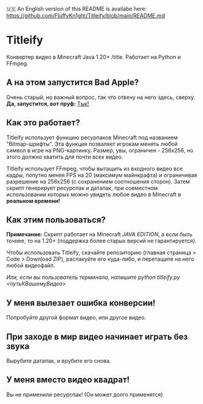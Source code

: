 🇺🇸 An English version of this README is availabe here: https://github.com/FluffyKn1ght/Titleify/blob/main/README.md

# Titleify
Конвертер видео в Minecraft Java 1.20+ /title. Работает на Python и FFmpeg.

## А на этом запустится Bad Apple?
Очень старый, но важный вопрос, так что отвечу на него здесь, сверху. **Да, запустится, вот пруф:** [Тык!](https://www.youtube.com/watch?v=enCyQBkFMSw)

## Как это работает?
Titleify использует функцию ресурпаков Minecraft под названием "Bitmap-шрифты". Эта функция позваляет игрокам менять любой символ в игре на PNG-картинку. Размер, увы, ограничен - 256x256, но этого должно хватить для почти всех видео.

Titleify использует FFmpeg, чтобы вытащить из входного видео все кадры, попутно меняя FPS на 20 (максимум майнкрафта) и ограничивая разрешение на 256x256 (c сохранением соотношения сторон). Затем скрипт генерирует ресурспак и датапак, при совместном использовании которых можно увидеть любое видео в Minecraft в **реальном времени!**

## Как этим пользоваться?
**Примечание:** Скрипт работает на Minecraft *JAVA EDITION*, а если быть точнее, то на 1.20+ (поддержка более старых версий не гарантируется).

Чтобы использовать Titleify, скачайте репозиторию (главная страница > Code > Download ZIP), распакуйте его куда-либо, и перетащите на него любой видеофайл.

*Или, если вы пользователь терминала, напишите python titleify.py <путьКВашемуВидео>*

## У меня вылезает ошибка конверсии!
Попробуйте другой формат видео, или другое видео.

## При заходе в мир видео начинает играть без звука
Вырубите датапак, и врубите его снова.

## У меня вместо видео квадрат!
Вы не применили ресурспак! (Он может долго применятся)